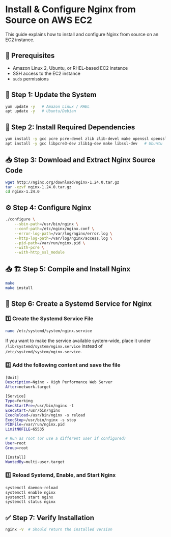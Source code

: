 # Install & Configure Nginx from Source on AWS EC2

This guide explains how to install and configure Nginx from source on an EC2 instance.

## 📌 Prerequisites

- Amazon Linux 2, Ubuntu, or RHEL-based EC2 instance
- SSH access to the EC2 instance
- `sudo` permissions

## 🚀 Step 1: Update the System

```sh
yum update -y   # Amazon Linux / RHEL
apt update -y   # Ubuntu/Debian
```

## 🔧 Step 2: Install Required Dependencies

```sh
yum install -y gcc pcre pcre-devel zlib zlib-devel make openssl openssl-devel  # Amazon Linux
apt install -y gcc libpcre3-dev zlib1g-dev make libssl-dev   # Ubuntu
```

## 📥 Step 3: Download and Extract Nginx Source Code

```sh
wget http://nginx.org/download/nginx-1.24.0.tar.gz
tar -xzvf nginx-1.24.0.tar.gz
cd nginx-1.24.0
```

## ⚙️ Step 4: Configure Nginx

```sh
./configure \
    --sbin-path=/usr/bin/nginx \
    --conf-path=/etc/nginx/nginx.conf \
    --error-log-path=/var/log/nginx/error.log \
    --http-log-path=/var/log/nginx/access.log \
    --pid-path=/var/run/nginx.pid \
    --with-pcre \
    --with-http_ssl_module
```

## 📥 🏗️ Step 5: Compile and Install Nginx

```sh
make
make install
```

## 🚀 Step 6: Create a Systemd Service for Nginx

### 1️⃣ Create the Systemd Service File

```sh
nano /etc/systemd/system/nginx.service
```

If you want to make the service available system-wide, place it under `/lib/systemd/system/nginx.service` instead of `/etc/systemd/system/nginx.service`.

### 2️⃣ Add the following content and save the file

```sh
[Unit]
Description=Nginx - High Performance Web Server
After=network.target

[Service]
Type=forking
ExecStartPre=/usr/bin/nginx -t
ExecStart=/usr/bin/nginx
ExecReload=/usr/bin/nginx -s reload
ExecStop=/usr/bin/nginx -s stop
PIDFile=/var/run/nginx.pid
LimitNOFILE=65535

# Run as root (or use a different user if configured)
User=root
Group=root

[Install]
WantedBy=multi-user.target
```

### 3️⃣ Reload Systemd, Enable, and Start Nginx

```sh
systemctl daemon-reload
systemctl enable nginx
systemctl start nginx
systemctl status nginx
```

## ✅ Step 7: Verify Installation

```sh
nginx -V  # Should return the installed version
```
